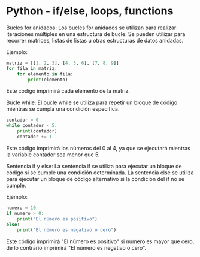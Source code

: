 # Python - if/else, loops, functions

Bucles for anidados:
Los bucles for anidados se utilizan para realizar iteraciones múltiples en una estructura de bucle. Se pueden utilizar para recorrer matrices, listas de listas u otras estructuras de datos anidadas.

Ejemplo:
```python
matriz = [[1, 2, 3], [4, 5, 6], [7, 8, 9]]
for fila in matriz:
    for elemento in fila:
        print(elemento)
```        
Este código imprimirá cada elemento de la matriz.

Bucle while:
El bucle while se utiliza para repetir un bloque de código mientras se cumpla una condición específica.

```python
contador = 0
while contador < 5:
    print(contador)
    contador += 1
```   
Este código imprimirá los números del 0 al 4, ya que se ejecutará mientras la variable contador sea menor que 5.

Sentencia if y else:
La sentencia if se utiliza para ejecutar un bloque de código si se cumple una condición determinada. La sentencia else se utiliza para ejecutar un bloque de código alternativo si la condición del if no se cumple.

Ejemplo:
```python
numero = 10
if numero > 0:
    print("El número es positivo")
else:
    print("El número es negativo o cero")
```    
Este código imprimirá "El número es positivo" si numero es mayor que cero, de lo contrario imprimirá "El número es negativo o cero".

